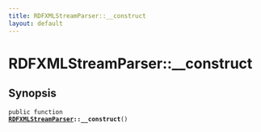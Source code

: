 ```yaml
---
title: RDFXMLStreamParser::__construct
layout: default
---
```


# RDFXMLStreamParser::__construct

## Synopsis

<code>public function <b><a href="RDFXMLStreamParser">RDFXMLStreamParser</a>::__construct</b>()</code>

